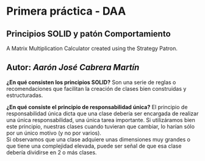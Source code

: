 # Primera práctica - DAA
## Principios SOLID y patón Comportamiento
A Matrix Multiplication Calculator created using the Strategy Patron.

## **Autor**: _Aarón José Cabrera Martín_

**¿En qué consisten los principios SOLID?**
Son una serie de reglas o recomendaciones que facilitan la creación de clases bien construidas y estructuradas.

**¿En qué consiste el principio de responsabilidad única?**
El principio de responsabilidad única dicta que una clase debería ser encargada de realizar una única responsabilidad, una única tarea importante. Si utilizáramos bien este principio, nuestras clases cuando tuvieran que cambiar, lo harían sólo por un único motivo (y no por varios).  
Si observamos que una clase adquiere unas dimensiones muy grandes o que tiene una complejidad elevada, puede ser señal de que esa clase debería dividirse en 2 o más clases.
